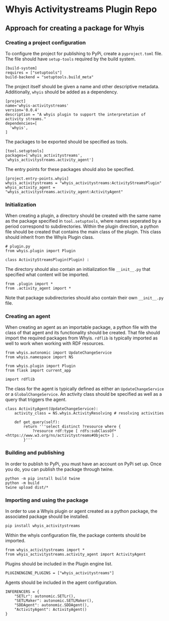 # Whyis Activitystreams Plugin Repo


## Approach for creating a package for Whyis
### Creating a project configuration
To configure the project for publishing to PyPi, create a `pyproject.toml` file. The file should have `setup-tools` required by the build system.
```
[build-system]
requires = ["setuptools"]
build-backend = "setuptools.build_meta"
```

The project itself should be given a name and other descriptive metadata. Additionally, `whyis` should be added as a dependency.
```
[project]
name='whyis-activitystreams'
version='0.0.4'
description = "A whyis plugin to support the interpretation of activity streams."
dependencies=[
  'whyis',
]
```

The packages to be exported should be specified as tools.
```
[tool.setuptools]
packages=['whyis_activitystreams', 'whyis_activitystreams.activity_agent']
```

The entry points for these packages should also be specified.
```
[project.entry-points.whyis]
whyis_activitystreams = "whyis_activitystreams:ActivityStreamsPlugin"
whyis_activity_agent = "whyis_activitystreams.activity_agent:ActivityAgent"
```

### Initialization
When creating a plugin, a directory should be created with the same name as the package specified in `tool.setuptools`, where names seperated by a period correspond to subdirectories. Within the plugin direction, a python file should be created that contains the main class of the plugin. This class should inherit from the Whyis Plugin class.
```{python}
# plugin.py
from whyis.plugin import Plugin

class ActivityStreamsPlugin(Plugin) :
```

The directory should also contain an initialization file `__init__.py` that specified what content will be imported.
```
from .plugin import *
from .activity_agent import *
```
Note that package subdirectories should also contain their own `__init__.py` file.

### Creating an agent
When creating an agent as an importable package, a python file with the class of that agent and its functionality should be created. That file should import the required packages from Whyis. `rdflib` is typically imported as well to work when working with RDF resources.
```
from whyis.autonomic import UpdateChangeService
from whyis.namespace import NS

from whyis.plugin import Plugin
from flask import current_app

import rdflib
```

The class for the agent is typically defined as either an `UpdateChangeService` or a `GlobalChangeService`. An activity class should be specified as well as a query that triggers the agent.
```
class ActivityAgent(UpdateChangeService):
    activity_class = NS.whyis.ActivityResolving # resolving activities
    
    def get_query(self):
        return '''select distinct ?resource where {
            ?resource rdf:type [ rdfs:subClassOf*  <https://www.w3.org/ns/activitystreams#Object> ] .
        }'''
```

### Building and publishing
In order to publish to PyPi, you must have an account on PyPi set up. Once you do, you can publish the package through twine.
```
python -m pip install build twine
python -m build
twine upload dist/*
```

### Importing and using the package

In order to use a Whyis plugin or agent created as a python package, the associated package should be installed.
```
pip install whyis_activitystreams
```

Within the whyis configuration file, the package contents should be imported.
```
from whyis_activitystreams import *
from whyis_activitystreams.activity_agent import ActivityAgent
```

Plugins should be included in the Plugin engine list.
```
PLUGINENGINE_PLUGINS = ["whyis_activitystreams"]
```

Agents should be included in the agent configuration.
```
INFERENCERS = {
    "SETLr": autonomic.SETLr(),
    "SETLMaker": autonomic.SETLMaker(),
    "SDDAgent": autonomic.SDDAgent(),
    "ActivityAgent": ActivityAgent()
}
```

